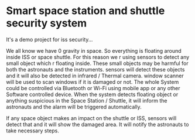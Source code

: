 # Smart space station and shuttle security system

It's a demo project for iss security... 

We all know we have 0 gravity in space. 
So everything is floating around inside ISS or space shuttle. 
For this reason we r using  sensors to detect any small object which r floating inside. 
These small objects may be harmful for both the astronauts and the instruments. 
sensors will detect these objects and it will also be detected in infrared / Thermal camera. 
window scanner will be used to scan windows if it is damaged or not. 
The whole System could be controlled via Bluetooth or Wi-Fi using mobile app or any other Software controlled device. 
When the system detects floating object or anything suspicious in the Space Station / Shuttle, 
it will inform the astronauts and the alarm will be triggered automatically.  


If any space object makes an impact on the shuttle or ISS,  sensors will detect that and it will show the damaged area. 
It will notify the astronauts to take necessary steps.
